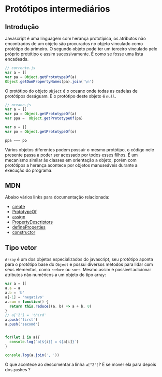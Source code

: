 # Protótipos intermediários

## Introdução
Javascript é uma linguagem com herança prototípica, os atributos não encontrados
de um objeto são procurados no objeto vinculado como protótipo do primeiro. O
segundo objeto pode ter um terceiro vinculado pelo próprio protótipo e assim
sucessivamente. É como se fosse uma lista encadeada.

```javascript
// corrente.js
var a = []
var pa = Object.getPrototypeOf(a)
Object.getOwnPropertyNames(pa).join('\n')
```

O protótipo do objeto `Object` é o oceano onde todas as cadeias de protótipos
deságuam. E o protótipo deste objeto é `null`. 

```javascript
// oceano.js
var a = []
var pa = Object.getPrototypeOf(a)
var ppa =  Object.getPrototypeOf(pa)

var o = {}
var po = Object.getPrototypeOf(o)

ppa === po
```

Vários objetos diferentes podem possuir o mesmo protótipo, o código nele presente
passa a poder ser acessado por todos esses filhos. É um mecanismo similar às
classes em orientação a objeto, porém com protótipos a herança acontece por
objetos manuseáveis durante a execução do programa.

## MDN
Abaixo vários links para documentação relacionada:
- [create](https://developer.mozilla.org/en-US/docs/Web/JavaScript/Reference/Global_Objects/Object/create)
- [PrototypeOf](https://developer.mozilla.org/en-US/docs/Web/JavaScript/Reference/Global_Objects/Object/getPrototypeOf)
- [assign](https://developer.mozilla.org/en-US/docs/Web/JavaScript/Reference/Global_Objects/Object/assign)
- [PropertyDescriptors](https://developer.mozilla.org/en-US/docs/Web/JavaScript/Reference/Global_Objects/Object/getOwnPropertyDescriptors)
- [defineProperties](https://developer.mozilla.org/en-US/docs/Web/JavaScript/Reference/Global_Objects/Object/defineProperties)
- [constructor](https://developer.mozilla.org/en-US/docs/Web/JavaScript/Reference/Global_Objects/Object/constructor)

## Tipo vetor

`Array` é um dos objetos especializados do javascript, seu protótipo aponta para
o protótipo base do `Object` e possui diversos métodos para lidar com seus
elementos, como `reduce` ou `sort`. Mesmo assim é possível adicionar atributos
não numéricos a um objeto do tipo array:

```javascript
var a = []
a.a = a
a.b = 'b'
a[-1] = 'negativo'
a.sum = function() {
  return this.reduce((a, b) => a + b, 0)
}
// a['2'] = 'third'
a.push('first')
a.push('second')


for(let i in a){
  console.log(`a[${i}] = ${a[i]}`)
}

console.log(a.join(', '))
```

O que acontece ao descomentar a linha `a["2"]`? E se mover ela para depois dos
`push`es ?

